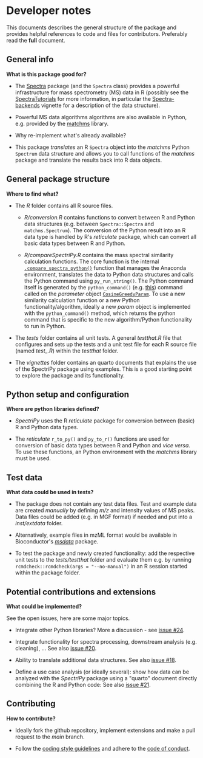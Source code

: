 # Developer notes

This documents describes the general structure of the package and provides
helpful references to code and files for contributors. Preferably read the
**full** document.


## General info

**What is this package good for?**

- The [Spectra](https://github.com/rformassspectrometry/Spectra) package (and
  the `Spectra` class) provides a powerful infrastructure for mass spectrometry
  (MS) data in R (possibly see the
  [SpectraTutorials](https://jorainer.github.io/SpectraTutorials/) for more
  information, in particular the
  [Spectra-backends](https://jorainer.github.io/SpectraTutorials/articles/Spectra-backends.html)
  vignette for a description of the data structure).

- Powerful MS data algorithms algorithms are also available in Python,
  e.g. provided by the [matchms](https://github.com/matchms/matchms) library.

- Why re-implement what's already available?

- This package *translates* an R `Spectra` object into the *matchms* Python
  `Spectrum` data structure and allows you to call functions of the *matchms*
  package and translate the results back into R data objects.


## General package structure

**Where to find what?**

- The *R* folder contains all R source files.

	- *R/conversion.R* contains functions to convert between R and Python data
	  structures (e.g. between `Spectra::Spectra` and `matchms.Spectrum`). The
	  conversion of the Python result into an R data type is handled by R's
	  *reticulate* package, which can convert all basic data types between R and
	  Python.

	- *R/compareSpectriPy.R* contains the mass spectral similarity calculation
	  functions. The core function is the internal
	  [`.compare_spectra_python()`](https://github.com/rformassspectrometry/SpectriPy/blob/main/R/compareSpectriPy.R#L304-L333)
	  function that manages the Anaconda environment, translates the data to
	  Python data structures and calls the Python command using
	  `py_run_string()`. The Python command itself is generated by the
	  `python_command()`
	  (e.g. [this](https://github.com/rformassspectrometry/SpectriPy/blob/main/R/compareSpectriPy.R#L255-L266))
	  command called on the *parameter* object
	  [`CosineGreedyParam`](https://github.com/rformassspectrometry/SpectriPy/blob/main/R/compareSpectriPy.R#L132-L153). To
	  use a new similarity calculation function or a new Python
	  functionality/algorithm, ideally a new *param* object is implemented with
	  the `python_command()` method, which returns the python command that is
	  specific to the new algorithm/Python functionality to run in Python.

- The *tests* folder contains all unit tests. A general *testthat.R* file that
  configures and sets up the tests and a unit test file for each R source file
  (named *test_<R-source-file>.R*) within the *testthat* folder.

- The *vignettes* folder contains an quarto documents that explains the use
  of the SpectriPy package using examples. This is a good starting point to
  explore the package and its functionality.


## Python setup and configuration

**Where are python libraries defined?**

- *SpectriPy* uses the R *reticulate* package for conversion between (basic) R
  and Python data types.

- The *reticulate* `r_to_py()` and `py_to_r()` functions are used for conversion
  of basic data types between R and Python and *vice versa*. To use these
  functions, an Python environment with the *matchms* library must be used.


## Test data

**What data could be used in tests?**

- The package does not contain any test data files. Test and example data are
  created *manually* by defining *m/z* and intensity values of MS peaks. Data
  files could be added (e.g. in MGF format) if needed and put into a
  *inst/extdata* folder.

- Alternatively, example files in mzML format would be available in
  Bioconductor's [*msdata*](https://bioconductor.org/packages/msdata)
  package.

- To test the package and newly created functionality: add the respective unit
  tests to the *tests/testthat* folder and evaluate them e.g. by running
  `rcmdcheck::rcmdcheck(args = "--no-manual")` in an R session started within
  the package folder.


## Potential contributions and extensions

**What could be implemented?**

See the open issues, here are some major topics.

- Integrate other Python libraries? More a discussion - see [issue
  #24](https://github.com/rformassspectrometry/SpectriPy/issues/24).

- Integrate functionality for spectra processing, downstream analysis
  (e.g. cleaning), ... See also [issue 
  #20](https://github.com/rformassspectrometry/SpectriPy/issues/20).

- Ability to translate additional data structures. See also [issue
  #18](https://github.com/rformassspectrometry/SpectriPy/issues/18).

- Define a use case analysis (or ideally several): show how data can be analyzed
  with the *SpectriPy* package using a "quarto" document directly combining the 
  R and Python code: See also [issue
  #21](https://github.com/rformassspectrometry/SpectriPy/issues/21).


## Contributing

**How to contribute?**

- Ideally fork the github repository, implement extensions and make a pull
  request to the *main* branch.

- Follow the [coding style
  guidelines](https://rformassspectrometry.github.io/RforMassSpectrometry/articles/RforMassSpectrometry.html#coding-style)
  and adhere to the [code of
  conduct](https://rformassspectrometry.github.io/RforMassSpectrometry/articles/RforMassSpectrometry.html#code-of-conduct).
